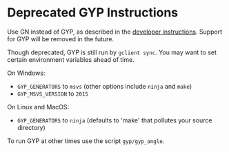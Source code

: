 # Deprecated GYP Instructions

Use GN instead of GYP, as described in the [developer instructions](DevSetup.md).
Support for GYP will be removed in the future.

Though deprecated, GYP is still run by `gclient sync`.
You may want to set certain environment variables ahead of time.

On Windows:

 * `GYP_GENERATORS` to `msvs` (other options include `ninja` and `make`)
 * `GYP_MSVS_VERSION` to `2015`

On Linux and MacOS:

 * `GYP_GENERATORS` to `ninja` (defaults to 'make' that pollutes your source directory)

To run GYP at other times use the script `gyp/gyp_angle`.
